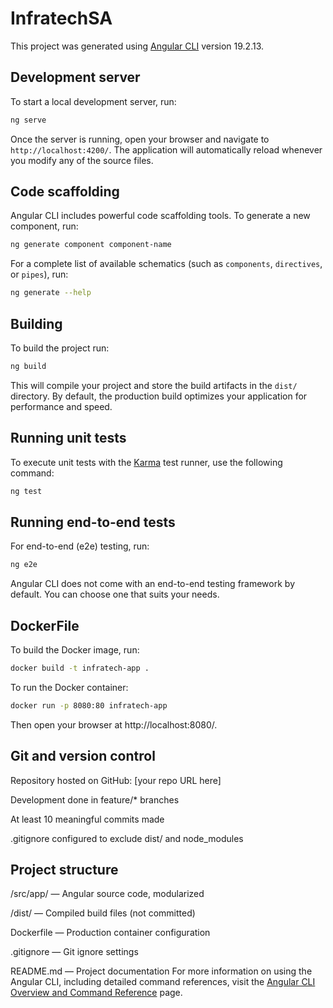 # InfratechSA

This project was generated using [Angular CLI](https://github.com/angular/angular-cli) version 19.2.13.

## Development server

To start a local development server, run:

```bash
ng serve
```

Once the server is running, open your browser and navigate to `http://localhost:4200/`. The application will automatically reload whenever you modify any of the source files.

## Code scaffolding

Angular CLI includes powerful code scaffolding tools. To generate a new component, run:

```bash
ng generate component component-name
```

For a complete list of available schematics (such as `components`, `directives`, or `pipes`), run:

```bash
ng generate --help
```

## Building

To build the project run:

```bash
ng build
```

This will compile your project and store the build artifacts in the `dist/` directory. By default, the production build optimizes your application for performance and speed.

## Running unit tests

To execute unit tests with the [Karma](https://karma-runner.github.io) test runner, use the following command:

```bash
ng test
```

## Running end-to-end tests

For end-to-end (e2e) testing, run:

```bash
ng e2e
```

Angular CLI does not come with an end-to-end testing framework by default. You can choose one that suits your needs.

## DockerFile

To build the Docker image, run:

```bash
docker build -t infratech-app .
```

To run the Docker container:

```bash
docker run -p 8080:80 infratech-app
```

Then open your browser at http://localhost:8080/.

## Git and version control

Repository hosted on GitHub: [your repo URL here]

Development done in feature/* branches

At least 10 meaningful commits made

.gitignore configured to exclude dist/ and node_modules

## Project structure

/src/app/ — Angular source code, modularized

/dist/ — Compiled build files (not committed)

Dockerfile — Production container configuration

.gitignore — Git ignore settings

README.md — Project documentation
For more information on using the Angular CLI, including detailed command references, visit the [Angular CLI Overview and Command Reference](https://angular.dev/tools/cli) page.
